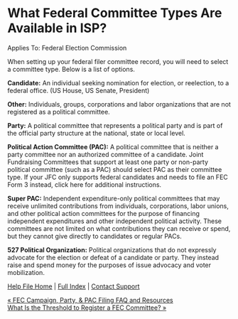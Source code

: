  What Federal Committee Types Are Available in ISP?
==========

Applies To: Federal Election Commission

When setting up your federal filer committee record, you will need to select a committee type. Below is a list of options.

**Candidate:** An individual seeking nomination for election, or reelection, to a federal office. (US House, US Senate, President)

**Other:** Individuals, groups, corporations and labor organizations that are not registered as a political committee. 

**Party:** A political committee that represents a political party and is part of the official party structure at the national, state or local level.

**Political Action Committee (PAC):** A political committee that is neither a party committee nor an authorized committee of a candidate. Joint Fundraising Committees that support at least one party or non-party political committee (such as a PAC) should select PAC as their committee type. If your JFC only supports federal candidates and needs to file an FEC Form 3 instead, click here for additional instructions.

**Super PAC:** Independent expenditure-only political committees that may receive unlimited contributions from individuals, corporations, labor unions, and other political action committees for the purpose of financing independent expenditures and other independent political activity. These committees are not limited on what contributions they can receive or spend, but they cannot give directly to candidates or regular PACs.

**527 Political Organization:** Political organizations that do not expressly advocate for the election or defeat of a candidate or party. They instead raise and spend money for the purposes of issue advocacy and voter mobilization.

[Help File Home](/help/) | [Full Index](/Help-File-Directory/) | [Contact Support](mailto:support@ISPolitical.com)

[« FEC Campaign, Party, & PAC Filing FAQ and Resources](/FEC-Campaign-Party-PAC-Filing-FAQ-and-Resources)  
[What Is the Threshold to Register a FEC Committee? »](/What-Is-the-Threshold-to-Register-a-FEC-Committee)